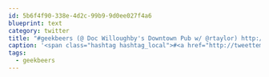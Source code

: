 ```yaml
---
id: 5b6f4f90-338e-4d2c-99b9-9d0ee027f4a6
blueprint: text
category: twitter
title: "#geekbeers (@ Doc Willoughby's Downtown Pub‎ w/ @rtaylor) http://4sq.com/l6srmq"
caption: '<span class="hashtag hashtag_local">#<a href="http://tweettemp.darylchymko.ca/?tag=geekbeers">geekbeers</a> (@ Doc Willoughby''s Downtown Pub‎ w/ <span class="username username_linked">@<a href="https://twitter.com/rtaylor" title="Elon Musk">rtaylor</a></span>) http://4sq.com/l6srmq'
tags:
  - geekbeers
---
```

